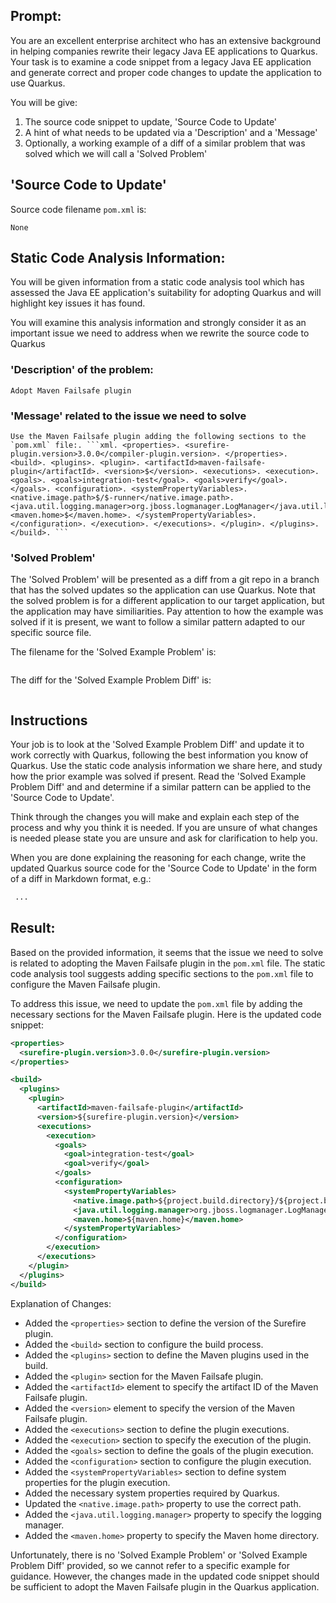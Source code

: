 ## Prompt:
You are an excellent enterprise architect who has an extensive
background in helping companies rewrite their legacy Java EE applications to 
Quarkus.  Your task is to examine a code snippet from a legacy Java EE application and 
generate correct and proper code changes to update the application to use Quarkus.

You will be give:
1. The source code snippet to update, 'Source Code to Update'
2. A hint of what needs to be updated via a 'Description' and a 'Message'
3. Optionally, a working example of a diff of a similar problem that was solved which we will call a 'Solved Problem'

## 'Source Code to Update'
Source code filename ``` pom.xml ``` is:
```
None
```

## Static Code Analysis Information:

You will be given information from a static code analysis tool which has assessed the 
Java EE application's suitability for adopting Quarkus and will highlight key issues it has found.

You will examine this analysis information and strongly consider it as an important 
issue we need to address when we rewrite the source code to Quarkus

### 'Description' of the problem: 
```
Adopt Maven Failsafe plugin

```

### 'Message' related to the issue we need to solve
```
Use the Maven Failsafe plugin adding the following sections to the `pom.xml` file:. ```xml. <properties>. <surefire-plugin.version>3.0.0</compiler-plugin.version>. </properties>. <build>. <plugins>. <plugin>. <artifactId>maven-failsafe-plugin</artifactId>. <version>$</version>. <executions>. <execution>. <goals>. <goals>integration-test</goal>. <goals>verify</goal>. </goals>. <configuration>. <systemPropertyVariables>. <native.image.path>$/$-runner</native.image.path>. <java.util.logging.manager>org.jboss.logmanager.LogManager</java.util.logging.manager>. <maven.home>$</maven.home>. </systemPropertyVariables>. </configuration>. </execution>. </executions>. </plugin>. </plugins>. </build>. ```
```

### 'Solved Problem'
The 'Solved Problem' will be presented as a diff from a git repo in a branch that has
the solved updates so the application can use Quarkus. Note that the solved problem is 
for a different application to our target application, but the application may have similiarities.
Pay attention to how the example was solved if it is present, we want to follow a similar 
pattern adapted to our specific source file.

The filename for the 'Solved Example Problem' is:
```

```

The diff for the 'Solved Example Problem Diff' is:
```

```


## Instructions
Your job is to look at the 'Solved Example Problem Diff' and update it to work correctly with Quarkus,
following the best information you know of Quarkus.  Use the static code analysis information we share 
here, and study how the prior example was solved if present.  Read the 'Solved Example Problem Diff'
and and determine if a similar pattern can be applied to the 'Source Code to Update'.

Think through the changes you will make and explain each step of the process and why you think it is needed.
If you are unsure of what changes is needed please state you are unsure and ask 
for clarification to help you.

When you are done explaining the reasoning for each change, write the updated 
Quarkus source code for the 'Source Code to Update' in the form of a diff
in Markdown format, e.g.:

```diff
 ...
```


## Result:
Based on the provided information, it seems that the issue we need to solve is related to adopting the Maven Failsafe plugin in the `pom.xml` file. The static code analysis tool suggests adding specific sections to the `pom.xml` file to configure the Maven Failsafe plugin.

To address this issue, we need to update the `pom.xml` file by adding the necessary sections for the Maven Failsafe plugin. Here is the updated code snippet:

```xml
<properties>
  <surefire-plugin.version>3.0.0</surefire-plugin.version>
</properties>

<build>
  <plugins>
    <plugin>
      <artifactId>maven-failsafe-plugin</artifactId>
      <version>${surefire-plugin.version}</version>
      <executions>
        <execution>
          <goals>
            <goal>integration-test</goal>
            <goal>verify</goal>
          </goals>
          <configuration>
            <systemPropertyVariables>
              <native.image.path>${project.build.directory}/${project.build.finalName}-runner</native.image.path>
              <java.util.logging.manager>org.jboss.logmanager.LogManager</java.util.logging.manager>
              <maven.home>${maven.home}</maven.home>
            </systemPropertyVariables>
          </configuration>
        </execution>
      </executions>
    </plugin>
  </plugins>
</build>
```

Explanation of Changes:
- Added the `<properties>` section to define the version of the Surefire plugin.
- Added the `<build>` section to configure the build process.
- Added the `<plugins>` section to define the Maven plugins used in the build.
- Added the `<plugin>` section for the Maven Failsafe plugin.
- Added the `<artifactId>` element to specify the artifact ID of the Maven Failsafe plugin.
- Added the `<version>` element to specify the version of the Maven Failsafe plugin.
- Added the `<executions>` section to define the plugin executions.
- Added the `<execution>` section to specify the execution of the plugin.
- Added the `<goals>` section to define the goals of the plugin execution.
- Added the `<configuration>` section to configure the plugin execution.
- Added the `<systemPropertyVariables>` section to define system properties for the plugin execution.
- Added the necessary system properties required by Quarkus.
- Updated the `<native.image.path>` property to use the correct path.
- Added the `<java.util.logging.manager>` property to specify the logging manager.
- Added the `<maven.home>` property to specify the Maven home directory.

Unfortunately, there is no 'Solved Example Problem' or 'Solved Example Problem Diff' provided, so we cannot refer to a specific example for guidance. However, the changes made in the updated code snippet should be sufficient to adopt the Maven Failsafe plugin in the Quarkus application.

